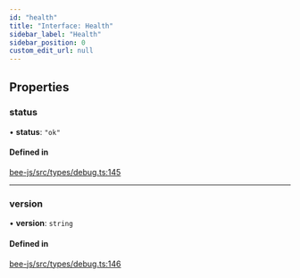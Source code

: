 ```yaml
---
id: "health"
title: "Interface: Health"
sidebar_label: "Health"
sidebar_position: 0
custom_edit_url: null
---
```


## Properties

### status

• **status**: ``"ok"``

#### Defined in

[bee-js/src/types/debug.ts:145](https://github.com/ethersphere/bee-js/blob/6f227e1/src/types/debug.ts#L145)

___

### version

• **version**: `string`

#### Defined in

[bee-js/src/types/debug.ts:146](https://github.com/ethersphere/bee-js/blob/6f227e1/src/types/debug.ts#L146)
